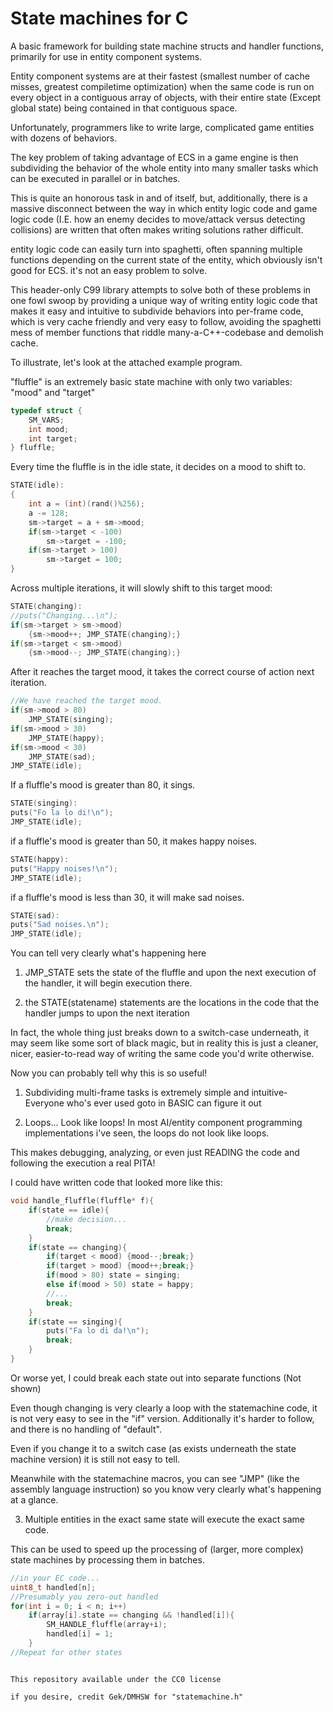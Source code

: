 # State machines for C

A basic framework for building state machine structs and handler functions, primarily for use in entity component systems.

Entity component systems are at their fastest (smallest number of cache misses, greatest compiletime optimization) when
the same code is run on every object in a contiguous array of objects, with their entire state (Except global state)
being contained in that contiguous space.

Unfortunately, programmers like to write large, complicated game entities with dozens of behaviors.

The key problem of taking advantage of ECS in a game engine is then subdividing the behavior of the whole entity
into many smaller tasks which can be executed in parallel or in batches.

This is quite an honorous task in and of itself, but,
additionally, there is a massive disconnect between the way in which entity logic code and game logic code (I.E. how an 
enemy decides to move/attack versus detecting collisions) are written that often makes writing solutions rather difficult.

entity logic code can easily turn into spaghetti, often spanning multiple functions depending
on the current state of the entity, which obviously isn't good for ECS. it's not an easy problem to solve.

This header-only C99 library attempts to solve both of these problems in one fowl swoop
by providing a unique way of writing entity logic code that makes it easy and intuitive to subdivide behaviors into per-frame code,
which is very cache friendly and very easy to follow, avoiding the spaghetti mess of member functions that riddle
many-a-C++-codebase and demolish cache.

To illustrate, let's look at the attached example program.

"fluffle" is an extremely basic state machine with only two variables: "mood" and "target"

```c
typedef struct {
	SM_VARS;
	int mood;
	int target;
} fluffle;
```

Every time the fluffle is in the idle state, it decides on a mood to shift to.

```c
STATE(idle):
{
	int a = (int)(rand()%256);
	a -= 128;
	sm->target = a + sm->mood;
	if(sm->target < -100)
		sm->target = -100;
	if(sm->target > 100)
		sm->target = 100;
}
```

Across multiple iterations, it will slowly shift to this target mood:

```c
STATE(changing):
//puts("Changing...\n");
if(sm->target > sm->mood)
	{sm->mood++; JMP_STATE(changing);}
if(sm->target < sm->mood)
	{sm->mood--; JMP_STATE(changing);}
```

After it reaches the target mood, it takes the correct course of action next iteration.

```c
//We have reached the target mood.
if(sm->mood > 80)
	JMP_STATE(singing);
if(sm->mood > 30)
	JMP_STATE(happy);
if(sm->mood < 30)
	JMP_STATE(sad);
JMP_STATE(idle);
```

If a fluffle's mood is greater than 80, it sings.

```c
STATE(singing):
puts("Fo la lo di!\n");
JMP_STATE(idle);
```

if a fluffle's mood is greater than 50, it makes happy noises.

```c
STATE(happy):
puts("Happy noises!\n");
JMP_STATE(idle);
```

if a fluffle's mood is less than 30, it will make sad noises.

```c
STATE(sad):
puts("Sad noises.\n");
JMP_STATE(idle);
```

You can tell very clearly what's happening here

1. JMP_STATE sets the state of the fluffle and upon the next execution of the handler, it will begin execution there.

2. the STATE(statename) statements are the locations in the code that the handler jumps to upon the next iteration

In fact, the whole thing just breaks down to a switch-case underneath, it may seem like some sort of black magic, but
in reality this is just a cleaner, nicer, easier-to-read way of writing the same code you'd write otherwise.

Now you can probably tell why this is so useful!

1. Subdividing multi-frame tasks is extremely simple and intuitive- Everyone who's ever used goto in BASIC can figure it out

2. Loops... Look like loops! In most AI/entity component programming implementations i've seen, the loops do not look like loops.

This makes debugging, analyzing, or even just READING the code and following the execution a real PITA!

I could have written code that looked more like this:

```c
void handle_fluffle(fluffle* f){
	if(state == idle){
		//make decision...
		break;
	}
	if(state == changing){
		if(target < mood) {mood--;break;}
		if(target > mood) {mood++;break;}
		if(mood > 80) state = singing;
		else if(mood > 50) state = happy;
		//...
		break;
	}
	if(state == singing){
		puts("Fa lo di da!\n");
		break;
	}
}
```

Or worse yet, I could break each state out into separate functions (Not shown)

Even though changing is very clearly a loop with the statemachine code, it is
not very easy to see in the "if" version. Additionally it's harder to follow, and there is no handling of "default".

Even if you change it to a switch case (as exists underneath the state machine version) it is still not easy to tell.

Meanwhile with the statemachine macros, you can see "JMP" (like the assembly language instruction)
so you know very clearly what's happening at a glance.

3. Multiple entities in the exact same state will execute the exact same code.

This can be used to speed up the processing of (larger, more complex) state machines by processing them in batches.

```c
//in your EC code...
uint8_t handled[n]; 
//Presumably you zero-out handled
for(int i = 0; i < n; i++)
	if(array[i].state == changing && !handled[i]){
		SM_HANDLE_fluffle(array+i);
		handled[i] = 1;
	}
//Repeat for other states
```

~~~~~~~~~~~~~~~~~~~~~~~~

This repository available under the CC0 license

if you desire, credit Gek/DMHSW for "statemachine.h"
